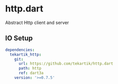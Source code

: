 # http.dart

Abstract Http client and server

## IO Setup

```yaml
dependencies:
  tekartik_http:
    git:
      url: https://github.com/tekartik/http.dart
      path: http
      ref: dart3a
    version: '>=0.7.5'
```